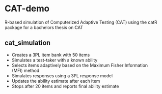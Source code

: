 # CAT-demo
R-based simulation of Computerized Adaptive Testing (CAT) using the catR package for a bachelors thesis on CAT

## cat_simulation
- Creates a 3PL item bank with 50 items
- Simulates a test-taker with a known ability
- Selects items adaptively based on the Maximum Fisher Information (MFI) method
- Simulates responses using a 3PL response model
- Updates the ability estimate after each item
- Stops after 20 items and reports final ability estimate
